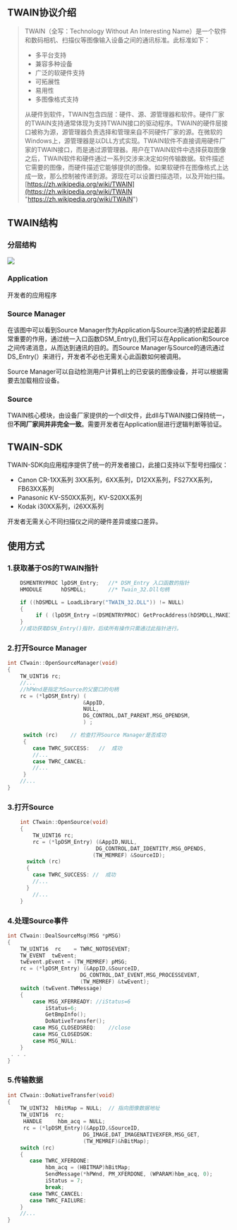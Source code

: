 ## TWAIN协议介绍

> TWAIN（全写：Technology Without An Interesting Name）是一个软件和数码相机、扫描仪等图像输入设备之间的通讯标准。此标准如下：
> - 多平台支持
> - 兼容多种设备
> - 广泛的软硬件支持
> - 可拓展性
> - 易用性
> - 多图像格式支持
>
> 从硬件到软件，TWAIN包含四层：硬件、源、源管理器和软件。硬件厂家的TWAIN支持通常体现为支持TWAIN接口的驱动程序。TWAIN的硬件层接口被称为源，源管理器负责选择和管理来自不同硬件厂家的源。在微软的Windows上，源管理器是以DLL方式实现。TWAIN软件不直接调用硬件厂家的TWAIN接口，而是通过源管理器。用户在TWAIN软件中选择获取图像之后，TWAIN软件和硬件通过一系列交涉来决定如何传输数据。软件描述它需要的图像，而硬件描述它能够提供的图像。如果软硬件在图像格式上达成一致，那么控制被传递到源。源现在可以设置扫描选项，以及开始扫描。
> [https://zh.wikipedia.org/wiki/TWAIN](https://zh.wikipedia.org/wiki/TWAIN "https://zh.wikipedia.org/wiki/TWAIN")

## TWAIN结构

### 分层结构
![](https://github.com/mrlitong/TWAIN-SDK/blob/master/source/twain_layout.jpg)

### Application
开发者的应用程序

### Source Manager
在该图中可以看到Source Manager作为Application与Source沟通的桥梁起着非常重要的作用，通过统一入口函数DSM_Entry(),我们可以在Application和Source之间传递消息，从而达到通讯的目的。而Source Manager与Source的通讯通过DS_Entry(）来进行，开发者不必也无需关心此函数如何被调用。

Source Manager可以自动检测用户计算机上的已安装的图像设备，并可以根据需要去加载相应设备。

### Source
TWAIN核心模块，由设备厂家提供的一个dll文件，此dll与TWAIN接口保持统一，但**不同厂家间并非完全一致**。需要开发者在Application层进行逻辑判断等验证。

## TWAIN-SDK

TWAIN-SDK向应用程序提供了统一的开发者接口，此接口支持以下型号扫描仪：
- Canon CR-1XX系列 3XX系列，6XX系列，D12XX系列，FS27XX系列，FB63XX系列
- Panasonic KV-S50XX系列，KV-S20XX系列
- Kodak i30XX系列，i26XX系列

开发者无需关心不同扫描仪之间的硬件差异或接口差异。


## 使用方式

### 1.获取基于OS的TWAIN指针

```C
	DSMENTRYPROC lpDSM_Entry;   //* DSM_Entry 入口函数的指针
	HMODULE      hDSMDLL;       //* Twain_32.Dll句柄

	if ((hDSMDLL = LoadLibrary("TWAIN_32.DLL")) != NULL)
	{
		 if ( (lpDSM_Entry =(DSMENTRYPROC) GetProcAddress(hDSMDLL,MAKEINTRESOURCE(1)))!=NULL)
	}
	//成功获取DSN_Entry()指针，后续所有操作只需通过此指针进行。
```

### 2.打开Source Manager

```C
int CTwain::OpenSourceManager(void)
{
	TW_UINT16 rc;
	//...
 	//hPWnd是指定为Source的父窗口的句柄
    rc = (*lpDSM_Entry) (
						&AppID, 
						NULL, 
						DG_CONTROL,DAT_PARENT,MSG_OPENDSM,                              (TW_MEMREF) & (*hPWnd)
						) ; 

     switch (rc)    // 检查打开Source Manager是否成功
     {
     	case TWRC_SUCCESS:   //  成功
        //...
     	case TWRC_CANCEL:
    	//...
     }
	//...
}
```

### 3.打开Source

```C
	int CTwain::OpenSource(void)
	{
	    TW_UINT16 rc;
	    rc = (*lpDSM_Entry) (&AppID,NULL,
	                        DG_CONTROL,DAT_IDENTITY,MSG_OPENDS,
	                       (TW_MEMREF) &SourceID);
	  switch (rc)
	  {
	  	case TWRC_SUCCESS: //  成功
	    //...
	  }
	    //...
	}
```

### 4.处理Source事件

```C
int CTwain::DealSourceMsg(MSG *pMSG)
{
    TW_UINT16  rc    = TWRC_NOTDSEVENT;
    TW_EVENT  twEvent;
    twEvent.pEvent = (TW_MEMREF) pMSG;
    rc = (*lpDSM_Entry) (&AppID,&SourceID,
                       DG_CONTROL,DAT_EVENT,MSG_PROCESSEVENT,
                       (TW_MEMREF) &twEvent);
    switch (twEvent.TWMessage)
    {
	    case MSG_XFERREADY:	//iStatus=6
	        iStatus=6;
	        GetBmpInfo();
	        DoNativeTransfer();
	    case MSG_CLOSEDSREQ:	//close
	    case MSG_CLOSEDSOK: 
	    case MSG_NULL:
    }  
 . . .
}
```

### 5.传输数据

```C
int CTwain::DoNativeTransfer(void)
{
    TW_UINT32  hBitMap = NULL;  // 指向图像数据地址
    TW_UINT16  rc;
     HANDLE     hbm_acq = NULL;
     rc = (*lpDSM_Entry)(&AppID,&SourceID,
                        DG_IMAGE,DAT_IMAGENATIVEXFER,MSG_GET,
                        (TW_MEMREF)&hBitMap);
    switch (rc)
    {
	   case TWRC_XFERDONE:
	        hbm_acq = (HBITMAP)hBitMap;
	        SendMessage(*hPWnd, PM_XFERDONE, (WPARAM)hbm_acq, 0);
	        iStatus = 7;
			break;
	   case TWRC_CANCEL:
	   case TWRC_FAILURE:
    }
    //...
}
```
